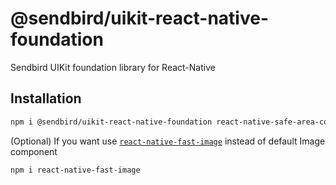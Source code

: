 # @sendbird/uikit-react-native-foundation

Sendbird UIKit foundation library for React-Native

## Installation

```sh
npm i @sendbird/uikit-react-native-foundation react-native-safe-area-context
```

(Optional) If you want use [`react-native-fast-image`](https://github.com/DylanVann/react-native-fast-image) instead of default Image component

```sh
npm i react-native-fast-image
```
